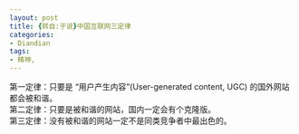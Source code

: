 ```yaml
---
layout: post
title: {转自:子说}中国互联网三定律
categories:
- Diandian
tags:
- 精神, 
---
```

第一定律：只要是 “用户产生内容”(User-generated content, UGC) 的国外网站都会被和谐。
<br />第二定律：只要是被和谐的网站，国内一定会有个克隆版。
<br />第三定律：没有被和谐的网站一定不是同类竞争者中最出色的。